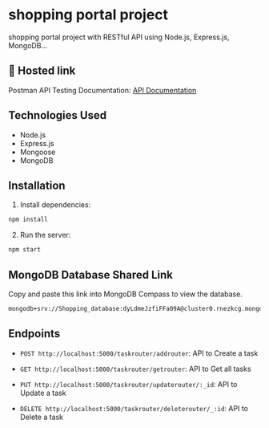 # shopping portal project
 shopping portal project with RESTful API using Node.js, Express.js, MongoDB... 

## 🔗 Hosted link

Postman API Testing Documentation: [API Documentation](https://documenter.getpostman.com/view/29338992/2sA35G42rF)

## Technologies Used

- Node.js
- Express.js
- Mongoose
- MongoDB
 
## Installation

1. Install dependencies:

```bash
npm install
```

2. Run the server:

```bash
npm start
```
## MongoDB Database Shared Link
Copy and paste this link into MongoDB Compass to view the database.

```bash
mongodb+srv://Shopping_database:dyLdmeJzfiFFa09A@cluster0.rnezkcg.mongodb.net/?retryWrites=true&w=majority&appName=Cluster0
```


## Endpoints

- `POST http://localhost:5000/taskrouter/addrouter`: API to Create a task

- `GET http://localhost:5000/taskrouter/getrouter`: API to Get all tasks

- `PUT http://localhost:5000/taskrouter/updaterouter/:_id`: API to Update a task

- `DELETE http://localhost:5000/taskrouter/deleterouter/_:id`: API to Delete a task

